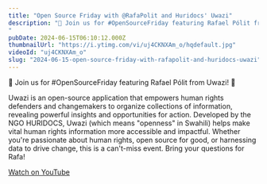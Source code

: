 ```yaml
---
title: "Open Source Friday with @RafaPolit and Huridocs' Uwazi"
description: "🌟 Join us for #OpenSourceFriday featuring Rafael Pólit from Uwazi! 🌟 "
pubDate: 2024-06-15T06:10:12.000Z
thumbnailUrl: "https://i.ytimg.com/vi/uj4CKNXAm_o/hqdefault.jpg"
videoId: "uj4CKNXAm_o"
slug: "2024-06-15-open-source-friday-with-rafapolit-and-huridocs-uwazi"
---
```


🌟 Join us for #OpenSourceFriday featuring Rafael Pólit from Uwazi! 🌟 

Uwazi is an open-source application that empowers human rights defenders and changemakers to organize collections of information, revealing powerful insights and opportunities for action. Developed by the NGO HURIDOCS, Uwazi (which means "openness" in Swahili) helps make vital human rights information more accessible and impactful. Whether you're passionate about human rights, open source for good, or harnessing data to drive change, this is a can't-miss event. Bring your questions for Rafa!

[Watch on YouTube](https://www.youtube.com/watch?v=uj4CKNXAm_o)
